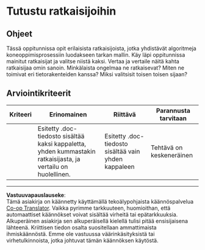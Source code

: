 <!--
CO_OP_TRANSLATOR_METADATA:
{
  "original_hash": "de6025f96841498b0577e9d1aee18d1f",
  "translation_date": "2025-09-05T00:45:53+00:00",
  "source_file": "4-Classification/2-Classifiers-1/assignment.md",
  "language_code": "fi"
}
-->
# Tutustu ratkaisijoihin
## Ohjeet

Tässä oppitunnissa opit erilaisista ratkaisijoista, jotka yhdistävät algoritmeja koneoppimisprosessiin luodakseen tarkan mallin. Käy läpi oppitunnissa mainitut ratkaisijat ja valitse niistä kaksi. Vertaa ja vertaile näitä kahta ratkaisijaa omin sanoin. Minkälaista ongelmaa ne ratkaisevat? Miten ne toimivat eri tietorakenteiden kanssa? Miksi valitsisit toisen toisen sijaan? 
## Arviointikriteerit

| Kriteeri | Erinomainen                                                                                   | Riittävä                                         | Parannusta tarvitaan         |
| -------- | --------------------------------------------------------------------------------------------- | ------------------------------------------------ | ---------------------------- |
|          | Esitetty .doc-tiedosto sisältää kaksi kappaletta, yhden kummastakin ratkaisijasta, ja vertailu on huolellinen. | Esitetty .doc-tiedosto sisältää vain yhden kappaleen | Tehtävä on keskeneräinen     |

---

**Vastuuvapauslauseke**:  
Tämä asiakirja on käännetty käyttämällä tekoälypohjaista käännöspalvelua [Co-op Translator](https://github.com/Azure/co-op-translator). Vaikka pyrimme tarkkuuteen, huomioithan, että automaattiset käännökset voivat sisältää virheitä tai epätarkkuuksia. Alkuperäinen asiakirja sen alkuperäisellä kielellä tulisi pitää ensisijaisena lähteenä. Kriittisen tiedon osalta suositellaan ammattimaista ihmiskäännöstä. Emme ole vastuussa väärinkäsityksistä tai virhetulkinnoista, jotka johtuvat tämän käännöksen käytöstä.